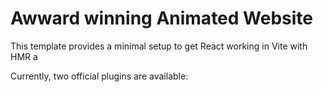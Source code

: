 # Awward winning Animated Website

This template provides a minimal setup to get React working in Vite with HMR a

Currently, two official plugins are available:

